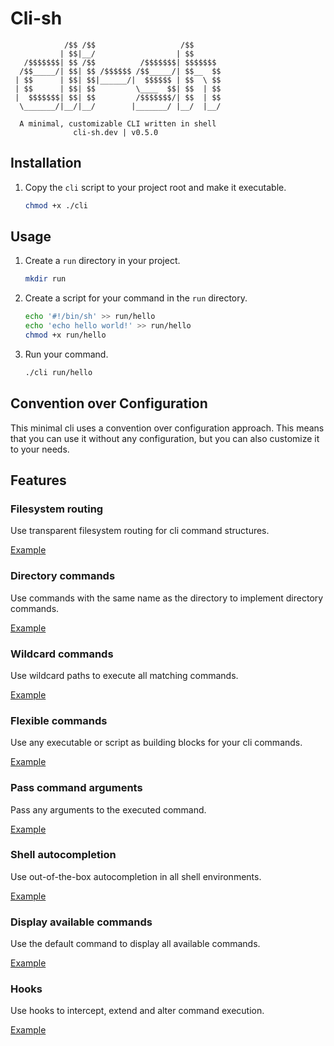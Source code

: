 # Cli-sh

```text
            /$$ /$$                   /$$
           | $$|__/                  | $$
   /$$$$$$$| $$ /$$          /$$$$$$$| $$$$$$$
  /$$_____/| $$| $$ /$$$$$$ /$$_____/| $$__  $$
 | $$      | $$| $$|______/|  $$$$$$ | $$  \ $$
 | $$      | $$| $$         \____  $$| $$  | $$
 |  $$$$$$$| $$| $$         /$$$$$$$/| $$  | $$
  \_______/|__/|__/        |_______/ |__/  |__/

  A minimal, customizable CLI written in shell
              cli-sh.dev | v0.5.0
```

## Installation

1. Copy the `cli` script to your project root and make it executable.

    ```sh
    chmod +x ./cli
    ```

## Usage

1. Create a `run` directory in your project.

    ```sh
    mkdir run
    ```

2. Create a script for your command in the `run` directory.

    ```sh
    echo '#!/bin/sh' >> run/hello
    echo 'echo hello world!' >> run/hello
    chmod +x run/hello
    ```

3. Run your command.

    ```sh
    ./cli run/hello
    ```

## Convention over Configuration

This minimal cli uses a convention over configuration approach. This means that
you can use it without any configuration, but you can also customize it to your
needs.

## Features

### Filesystem routing

Use transparent filesystem routing for cli command structures.

[Example](examples/filesystem-routing/README.md)

### Directory commands

Use commands with the same name as the directory to implement directory commands.

[Example](examples/directory-commands/README.md)

### Wildcard commands

Use wildcard paths to execute all matching commands.

[Example](examples/wildcard-commands/README.md)

### Flexible commands

Use any executable or script as building blocks for your cli commands.

[Example](examples/basic/README.md)

### Pass command arguments

Pass any arguments to the executed command.

[Example](examples/pass-command-arguments/README.md)

### Shell autocompletion

Use out-of-the-box autocompletion in all shell environments.

[Example](examples/shell-autocompletion/README.md)

### Display available commands

Use the default command to display all available commands.

[Example](examples/display-available-commands/README.md)

### Hooks

Use hooks to intercept, extend and alter command execution.

[Example](examples/hooks/README.md)
